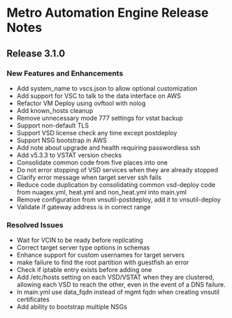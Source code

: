# Metro Automation Engine Release Notes
## Release 3.1.0
### New Features and Enhancements
* Add system_name to vscs.json to allow optional customization
* Add support for VSC to talk to the data interface on AWS
* Refactor VM Deploy using ovftool with nolog
* Add known_hosts cleanup
* Remove unnecessary mode 777 settings for vstat backup
* Support non-default TLS
* Support VSD license check any time except postdeploy
* Support NSG bootstrap in AWS
* Add note about upgrade and health requiring passwordless ssh
* Add v5.3.3 to VSTAT version checks
* Consolidate common code from five places into one
* Do not error stopping of VSD services when they are already stopped
* Clarify error message when target server ssh fails
* Reduce code duplication by consolidating common vsd-deploy code from nuagex.yml, heat.yml and non_heat.yml into main.yml
* Remove configuration from vnsutil-postdeploy, add it to vnsutil-deploy
* Validate if gateway address is in correct range
### Resolved Issues
* Wait for VCIN to be ready before replicating
* Correct target server type options in schemas
* Enhance support for custom usernames for target servers
* make failure to find the root partition with guestfish an error  
* Check if iptable entry exists before adding one
* Add /etc/hosts setting on each VSD/VSTAT when they are clustered, allowing each VSD to reach the other, even in the event of a DNS failure.
* In main.yml use data_fqdn instead of mgmt fqdn when creating vnsutil certificates
* Add ability to bootstrap multiple NSGs
